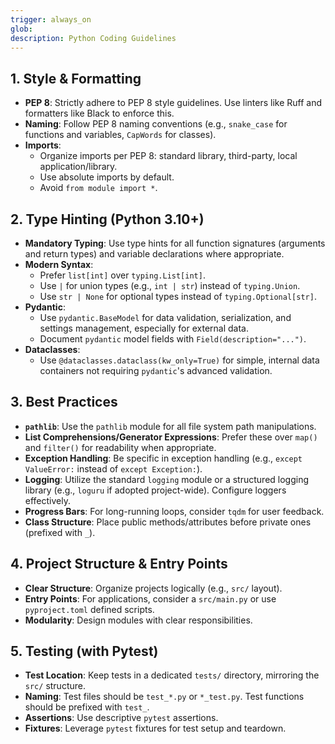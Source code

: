 ```yaml
---
trigger: always_on
glob:
description: Python Coding Guidelines
---
```


## 1. Style & Formatting
- **PEP 8**: Strictly adhere to PEP 8 style guidelines. Use linters like Ruff and formatters like Black to enforce this.
- **Naming**: Follow PEP 8 naming conventions (e.g., `snake_case` for functions and variables, `CapWords` for classes).
- **Imports**:
    - Organize imports per PEP 8: standard library, third-party, local application/library.
    - Use absolute imports by default.
    - Avoid `from module import *`.

## 2. Type Hinting (Python 3.10+)
- **Mandatory Typing**: Use type hints for all function signatures (arguments and return types) and variable declarations where appropriate.
- **Modern Syntax**:
    - Prefer `list[int]` over `typing.List[int]`.
    - Use `|` for union types (e.g., `int | str`) instead of `typing.Union`.
    - Use `str | None` for optional types instead of `typing.Optional[str]`.
- **Pydantic**:
    - Use `pydantic.BaseModel` for data validation, serialization, and settings management, especially for external data.
    - Document `pydantic` model fields with `Field(description="...")`.
- **Dataclasses**:
    - Use `@dataclasses.dataclass(kw_only=True)` for simple, internal data containers not requiring `pydantic`'s advanced validation.

## 3. Best Practices
- **`pathlib`**: Use the `pathlib` module for all file system path manipulations.
- **List Comprehensions/Generator Expressions**: Prefer these over `map()` and `filter()` for readability when appropriate.
- **Exception Handling**: Be specific in exception handling (e.g., `except ValueError:` instead of `except Exception:`).
- **Logging**: Utilize the standard `logging` module or a structured logging library (e.g., `loguru` if adopted project-wide). Configure loggers effectively.
- **Progress Bars**: For long-running loops, consider `tqdm` for user feedback.
- **Class Structure**: Place public methods/attributes before private ones (prefixed with `_`).

## 4. Project Structure & Entry Points
- **Clear Structure**: Organize projects logically (e.g., `src/` layout).
- **Entry Points**: For applications, consider a `src/main.py` or use `pyproject.toml` defined scripts.
- **Modularity**: Design modules with clear responsibilities.

## 5. Testing (with Pytest)
- **Test Location**: Keep tests in a dedicated `tests/` directory, mirroring the `src/` structure.
- **Naming**: Test files should be `test_*.py` or `*_test.py`. Test functions should be prefixed with `test_`.
- **Assertions**: Use descriptive `pytest` assertions.
- **Fixtures**: Leverage `pytest` fixtures for test setup and teardown.
